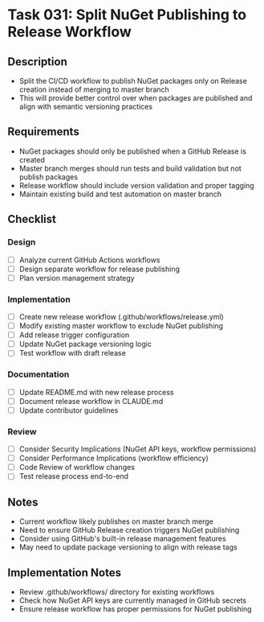 # Task 031: Split NuGet Publishing to Release Workflow

## Description

- Split the CI/CD workflow to publish NuGet packages only on Release creation instead of merging to master branch
- This will provide better control over when packages are published and align with semantic versioning practices

## Requirements

- NuGet packages should only be published when a GitHub Release is created
- Master branch merges should run tests and build validation but not publish packages
- Release workflow should include version validation and proper tagging
- Maintain existing build and test automation on master branch

## Checklist

### Design
- [ ] Analyze current GitHub Actions workflows
- [ ] Design separate workflow for release publishing
- [ ] Plan version management strategy

### Implementation
- [ ] Create new release workflow (.github/workflows/release.yml)
- [ ] Modify existing master workflow to exclude NuGet publishing
- [ ] Add release trigger configuration
- [ ] Update NuGet package versioning logic
- [ ] Test workflow with draft release

### Documentation
- [ ] Update README.md with new release process
- [ ] Document release workflow in CLAUDE.md
- [ ] Update contributor guidelines

### Review
- [ ] Consider Security Implications (NuGet API keys, workflow permissions)
- [ ] Consider Performance Implications (workflow efficiency)
- [ ] Code Review of workflow changes
- [ ] Test release process end-to-end

## Notes

- Current workflow likely publishes on master branch merge
- Need to ensure GitHub Release creation triggers NuGet publishing
- Consider using GitHub's built-in release management features
- May need to update package versioning to align with release tags

## Implementation Notes

- Review .github/workflows/ directory for existing workflows
- Check how NuGet API keys are currently managed in GitHub secrets
- Ensure release workflow has proper permissions for NuGet publishing
